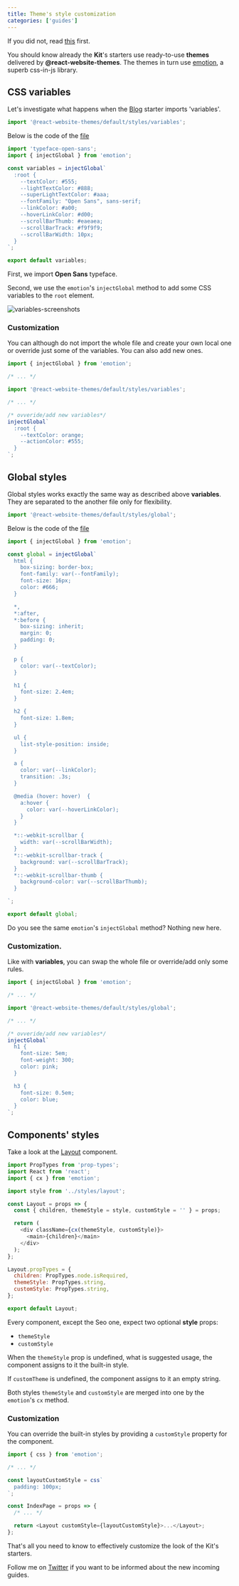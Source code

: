 ```yaml
---
title: Theme's style customization
categories: ['guides']
---
```


If you did not, read [this](/website-themes) first.

You should know already the **Kit**'s starters use ready-to-use **themes** delivered by **@react-website-themes**. The themes in turn use [emotion](https://github.com/emotion-js/emotion), a superb css-in-js library.

## CSS variables

Let's investigate what happens when the [Blog](/blog-starter) starter imports 'variables'.

```javascript
import '@react-website-themes/default/styles/variables';
```

Below is the code of the [file](https://github.com/greglobinski/react-website-themes/blob/master/packages/default/src/styles/variables.js)

```javascript
import 'typeface-open-sans';
import { injectGlobal } from 'emotion';

const variables = injectGlobal`
  :root {
    --textColor: #555;
    --lightTextColor: #888;
    --superLightTextColor: #aaa;
    --fontFamily: "Open Sans", sans-serif;
    --linkColor: #a00;
    --hoverLinkColor: #d00;
    --scrollBarThumb: #eaeaea;
    --scrollBarTrack: #f9f9f9;
    --scrollBarWidth: 10px;
  }
`;

export default variables;
```

First, we import **Open Sans** typeface.

Second, we use the `emotion`'s `injectGlobal` method to add some CSS variables to the `root` element.

![variables-screenshots](./variables-screenshots.png)

### Customization

You can although do not import the whole file and create your own local one or override just some of the variables. You can also add new ones.

```javascript
import { injectGlobal } from 'emotion';

/* ... */

import '@react-website-themes/default/styles/variables';

/* ... */

/* ovveride/add new variables*/
injectGlobal`
  :root {
    --textColor: orange; 
    --actionColor: #555;
  }
`;
```

## Global styles

Global styles works exactly the same way as described above **variables**. They are separated to the another file only for flexibility.

```javascript
import '@react-website-themes/default/styles/global';
```

Below is the code of the [file](https://github.com/greglobinski/react-website-themes/blob/master/packages/default/src/styles/global.js)

```javascript
import { injectGlobal } from 'emotion';

const global = injectGlobal`
  html {
    box-sizing: border-box;
    font-family: var(--fontFamily);
    font-size: 16px;
    color: #666;
  }

  *,
  *:after,
  *:before {
    box-sizing: inherit;
    margin: 0;
    padding: 0;
  }

  p {
    color: var(--textColor);
  }

  h1 {
    font-size: 2.4em;
  }

  h2 {
    font-size: 1.8em;
  }

  ul {
    list-style-position: inside;
  }

  a {
    color: var(--linkColor);
    transition: .3s;
  }

  @media (hover: hover)  {
    a:hover {
      color: var(--hoverLinkColor);
    }
  }

  *::-webkit-scrollbar {
    width: var(--scrollBarWidth);
  }
  *::-webkit-scrollbar-track {
    background: var(--scrollBarTrack);
  }
  *::-webkit-scrollbar-thumb {
    background-color: var(--scrollBarThumb);
  }

`;

export default global;
```

Do you see the same `emotion`'s `injectGlobal` method? Nothing new here.

### Customization.

Like with **variables**, you can swap the whole file or override/add only some rules.

```javascript
import { injectGlobal } from 'emotion';

/* ... */

import '@react-website-themes/default/styles/global';

/* ... */

/* ovveride/add new variables*/
injectGlobal`
  h1 {
    font-size: 5em;
    font-weight: 300;
    color: pink;
  }

  h3 {
    font-size: 0.5em;
    color: blue;
  }
`;
```

## Components' styles

Take a look at the [Layout](https://github.com/greglobinski/react-website-themes/blob/master/packages/default/src/components/Layout.js) component.

```javascript
import PropTypes from 'prop-types';
import React from 'react';
import { cx } from 'emotion';

import style from '../styles/layout';

const Layout = props => {
  const { children, themeStyle = style, customStyle = '' } = props;

  return (
    <div className={cx(themeStyle, customStyle)}>
      <main>{children}</main>
    </div>
  );
};

Layout.propTypes = {
  children: PropTypes.node.isRequired,
  themeStyle: PropTypes.string,
  customStyle: PropTypes.string,
};

export default Layout;
```

Every component, except the Seo one, expect two optional **style** props:

- `themeStyle`
- `customStyle`

When the `themeStyle` prop is undefined, what is suggested usage, the component assigns to it the built-in style.

If `customTheme` is undefined, the component assigns to it an empty string.

Both styles `themeStyle` and `customStyle` are merged into one by the `emotion`'s `cx` method.

### Customization

You can override the built-in styles by providing a `customStyle` property for the component.

```javascript
import { css } from 'emotion';

/* ... */

const layoutCustomStyle = css`
  padding: 100px;
`;

const IndexPage = props => {
  /* ... */

  return <Layout customStyle={layoutCustomStyle}>...</Layout>;
};
```

That's all you need to know to effectively customize the look of the Kit's starters.

Follow me on [Twitter](https://twitter.com/greglobinski?lang=en) if you want to be informed about the new incoming guides.
